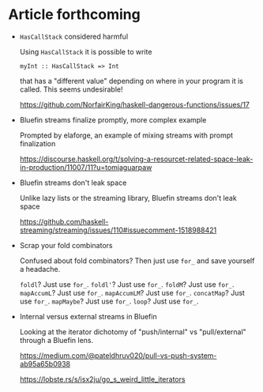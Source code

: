 # Article forthcoming

* `HasCallStack` considered harmful

  Using `HasCallStack` it is possible to write

  ```
  myInt :: HasCallStack => Int
  ```

  that has a "different value" depending on where in your program it
  is called.  This seems undesirable!

  <https://github.com/NorfairKing/haskell-dangerous-functions/issues/17>

* Bluefin streams finalize promptly, more complex example

  Prompted by elaforge, an example of mixing streams with prompt
  finalization

  <https://discourse.haskell.org/t/solving-a-resourcet-related-space-leak-in-production/11007/11?u=tomjaguarpaw>

* Bluefin streams don't leak space

  Unlike lazy lists or the streaming library, Bluefin streams don't
  leak space

  <https://github.com/haskell-streaming/streaming/issues/110#issuecomment-1518988421>

* Scrap your fold combinators

  Confused about fold combinators?  Then just use `for_` and save
  yourself a headache.

  `foldl`? Just use `for_`. `foldl'`? Just use `for_`. `foldM`?  Just
  use `for_`. `mapAccumL`?  Just use `for_`. `mapAccumLM`?  Just use
  `for_`.  `concatMap`?  Just use `for_`.  `mapMaybe`?  Just use
  `for_`. `loop`?  Just use `for_`.

* Internal versus external streams in Bluefin

  Looking at the iterator dichotomy of "push/internal" vs
  "pull/external" through a Bluefin lens.

  <https://medium.com/@pateldhruv020/pull-vs-push-system-ab95a65b0938>

  <https://lobste.rs/s/isx2ju/go_s_weird_little_iterators>
